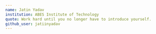 ```yaml
---
name: Jatin Yadav
institution: ABES Institute of Technology
quote: Work hard until you no longer have to introduce yourself.
github_user: jatiinyadav
---
```

